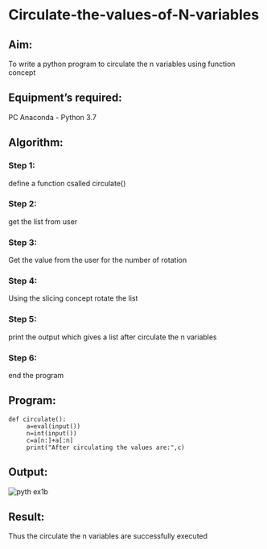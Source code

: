 # Circulate-the-values-of-N-variables
## Aim:
To write a python program to circulate the n variables using function concept
## Equipment’s required:
PC
Anaconda - Python 3.7
## Algorithm: 
### Step 1:
define a function csalled circulate()
### Step 2: 
 get the list from user
### Step 3: 
Get the value from the user for the number of rotation
### Step 4: 
Using the slicing concept rotate the list
### Step 5: 
print the output which gives a list after circulate the n variables
### Step 6: 
end the program
## Program:

```
def circulate():
     a=eval(input())
     n=int(input())
     c=a[n:]+a[:n]
     print("After circulating the values are:",c)
 ```    
## Output:
![pyth ex1b](https://user-images.githubusercontent.com/119478098/215004954-4367f457-da3d-4ac4-b244-ac59253a1f73.png)



## Result:
Thus the circulate the n variables are successfully executed

